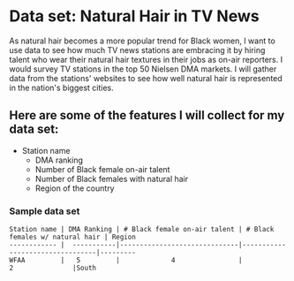 # Data set: Natural Hair in TV News

As natural hair becomes a more popular trend for Black women, I want to use data to see how much TV news stations are embracing it by hiring talent who wear their natural hair textures in their jobs as on-air reporters. I would survey TV stations in the top 50 Nielsen DMA markets. I will gather data from the stations' websites to see how well natural hair is represented in the nation's biggest cities.

## Here are some of the features I will collect for my data set:
	
  * Station name
	* DMA ranking
	* Number of Black female on-air talent
	* Number of Black females with natural hair
	* Region of the country
	
### Sample data set
	
	Station name | DMA Ranking | # Black female on-air talent | # Black females w/ natural hair | Region
	------------ |  -----------|------------------------------|---------------------------------|---------
	WFAA         |   5         |             4                |                 2               |South
